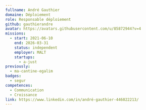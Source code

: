 ```yaml
---
fullname: André Gauthier
domaine: Déploiement
role: Responsable déploiement
github: gauthierandre
avatar: https://avatars.githubusercontent.com/u/85872944?v=4
missions:
  - start: 2021-06-10
    end: 2026-03-31
    status: independent
    employer: MALT
    startups:
      - a-just
previously:
  - ma-cantine-egalim
badges:
  - segur
competences:
  - Communication
  - Croissance
link: https://www.linkedin.com/in/andré-gauthier-446022213/
---
```

